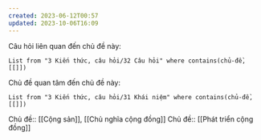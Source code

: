 ```yaml
---
created: 2023-06-12T00:57
updated: 2023-10-06T16:09
---
```

Câu hỏi liên quan đến chủ đề này:
```dataview
List from "3 Kiến thức, câu hỏi/32 Câu hỏi" where contains(chủ-đề,[[]]) 
```

Chủ đề quan tâm đến chủ đề này:
```dataview
List from "3 Kiến thức, câu hỏi/31 Khái niệm" where contains(chủ-đề,[[]]) 
```

Chủ đề:: [[Cộng sản]], [[Chủ nghĩa cộng đồng]]
Chủ đề:: [[Phát triển cộng đồng]]
